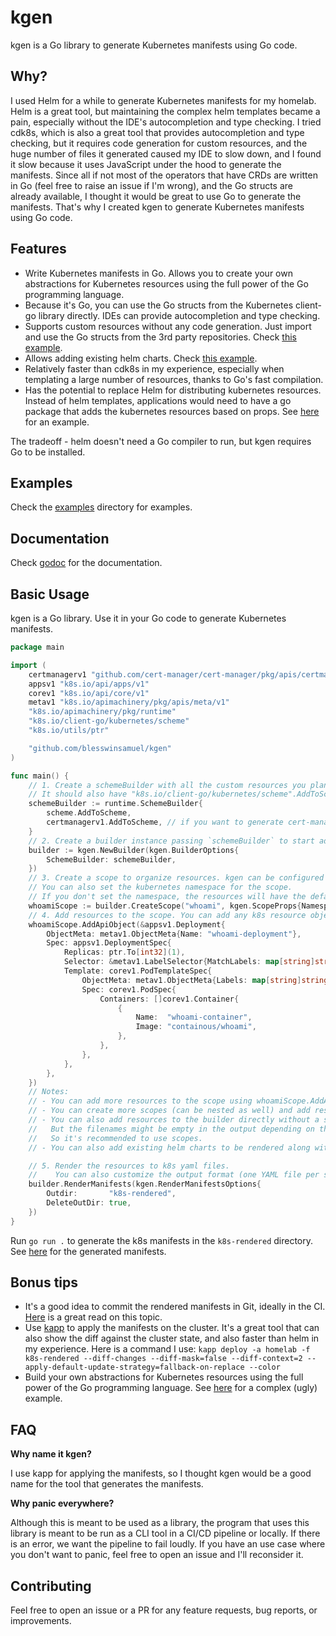 # kgen

kgen is a Go library to generate Kubernetes manifests using Go code.

## Why?

I used Helm for a while to generate Kubernetes manifests for my homelab. Helm is a great tool, but maintaining the complex helm templates became a pain, especially without the IDE's autocompletion and type checking.
I tried cdk8s, which is also a great tool that provides autocompletion and type checking, but it requires code generation for custom resources, and the huge number of files it generated caused my IDE to slow down, and I found it slow because it uses JavaScript under the hood to generate the manifests.
Since all if not most of the operators that have CRDs are written in Go (feel free to raise an issue if I'm wrong), and the Go structs are already available, I thought it would be great to use Go to generate the manifests. That's why I created kgen to generate Kubernetes manifests using Go code.

## Features

- Write Kubernetes manifests in Go. Allows you to create your own abstractions for Kubernetes resources using the full power of the Go programming language.
- Because it's Go, you can use the Go structs from the Kubernetes client-go library directly. IDEs can provide autocompletion and type checking.
- Supports custom resources without any code generation. Just import and use the Go structs from the 3rd party repositories. Check [this example](./examples/complex/main.go).
- Allows adding existing helm charts. Check [this example](./examples/complex/main.go).
- Relatively faster than cdk8s in my experience, especially when templating a large number of resources, thanks to Go's fast compilation.
- Has the potential to replace Helm for distributing kubernetes resources. Instead of helm templates, applications would need to have a go package that adds the kubernetes resources based on props. See [here](examples/like-a-helm-chart/main.go) for an example.

The tradeoff - helm doesn't need a Go compiler to run, but kgen requires Go to be installed.

## Examples

Check the [examples](./examples) directory for examples.

## Documentation

Check [godoc](https://pkg.go.dev/github.com/blesswinsamuel/kgen) for the documentation.

## Basic Usage

kgen is a Go library. Use it in your Go code to generate Kubernetes manifests.

```go
package main

import (
	certmanagerv1 "github.com/cert-manager/cert-manager/pkg/apis/certmanager/v1"
	appsv1 "k8s.io/api/apps/v1"
	corev1 "k8s.io/api/core/v1"
	metav1 "k8s.io/apimachinery/pkg/apis/meta/v1"
	"k8s.io/apimachinery/pkg/runtime"
	"k8s.io/client-go/kubernetes/scheme"
	"k8s.io/utils/ptr"

	"github.com/blesswinsamuel/kgen"
)

func main() {
	// 1. Create a schemeBuilder with all the custom resources you plan to generate.
	// It should also have "k8s.io/client-go/kubernetes/scheme".AddToScheme to include the core k8s resources.
	schemeBuilder := runtime.SchemeBuilder{
		scheme.AddToScheme,
		certmanagerv1.AddToScheme, // if you want to generate cert-manager resources
	}
	// 2. Create a builder instance passing `schemeBuilder` to start adding resources. You can also pass a custom logger here.
	builder := kgen.NewBuilder(kgen.BuilderOptions{
		SchemeBuilder: schemeBuilder,
	})
	// 3. Create a scope to organize resources. kgen can be configured to output the k8s resources added to each scope to separate files. See kgen.RenderManifestsOptions.
	// You can also set the kubernetes namespace for the scope.
	// If you don't set the namespace, the resources will have the default namespace, unless you set it in the resource objects themselves.
	whoamiScope := builder.CreateScope("whoami", kgen.ScopeProps{Namespace: "whoami"})
	// 4. Add resources to the scope. You can add any k8s resource object that implements the runtime.Object interface.
	whoamiScope.AddApiObject(&appsv1.Deployment{
		ObjectMeta: metav1.ObjectMeta{Name: "whoami-deployment"},
		Spec: appsv1.DeploymentSpec{
			Replicas: ptr.To[int32](1),
			Selector: &metav1.LabelSelector{MatchLabels: map[string]string{"app": "whoami"}},
			Template: corev1.PodTemplateSpec{
				ObjectMeta: metav1.ObjectMeta{Labels: map[string]string{"app": "whoami"}},
				Spec: corev1.PodSpec{
					Containers: []corev1.Container{
						{
							Name:  "whoami-container",
							Image: "containous/whoami",
						},
					},
				},
			},
		},
	})
	// Notes:
	// - You can add more resources to the scope using whoamiScope.AddApiObject(...)
	// - You can create more scopes (can be nested as well) and add resources to them.
	// - You can also add resources to the builder directly without a scope using builder.AddApiObject(...).
	//   But the filenames might be empty in the output depending on the output format.
	//   So it's recommended to use scopes.
	// - You can also add existing helm charts to be rendered along with the resources. Check the complex example under examples directory for an example.

	// 5. Render the resources to k8s yaml files.
	//    You can also customize the output format (one YAML file per scope, one YAML file per resource, etc). See kgen.RenderManifestsOptions in godoc.
	builder.RenderManifests(kgen.RenderManifestsOptions{
		Outdir:       "k8s-rendered",
		DeleteOutDir: true,
	})
}
```

Run `go run .` to generate the k8s manifests in the `k8s-rendered` directory. See [here](examples/readme-example/k8s-rendered) for the generated manifests.

## Bonus tips

- It's a good idea to commit the rendered manifests in Git, ideally in the CI. [Here](https://akuity.io/blog/the-rendered-manifests-pattern/) is a great read on this topic.
- Use [kapp](https://get-kapp.io/) to apply the manifests on the cluster. It's a great tool that can also show the diff against the cluster state, and also faster than helm in my experience.
  Here is a command I use: `kapp deploy -a homelab -f k8s-rendered --diff-changes --diff-mask=false --diff-context=2 --apply-default-update-strategy=fallback-on-replace --color`
- Build your own abstractions for Kubernetes resources using the full power of the Go programming language. See [here](https://github.com/blesswinsamuel/infra-base/blob/main/k8sapp/application.go) for a complex (ugly) example.

## FAQ

**Why name it kgen?**

I use kapp for applying the manifests, so I thought kgen would be a good name for the tool that generates the manifests.

**Why panic everywhere?**

Although this is meant to be used as a library, the program that uses this library is meant to be run as a CLI tool in a CI/CD pipeline or locally.
If there is an error, we want the pipeline to fail loudly.
If you have an use case where you don't want to panic, feel free to open an issue and I'll reconsider it.

## Contributing

Feel free to open an issue or a PR for any feature requests, bug reports, or improvements.
